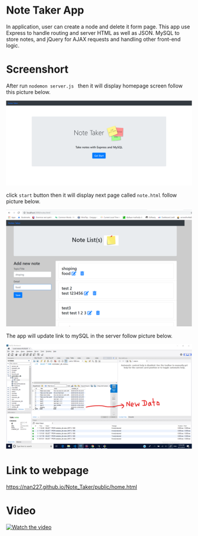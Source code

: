 # Note Taker App

In application, user can create a node and delete it form page. This app use Express to handle routing and server HTML as well as JSON. MySQL to store notes, and jQuery for AJAX requests and handling other front-end logic.

# Screenshort

After run ```nodemon server.js ``` then it will display homepage screen follow this picture below.

![](public/assets/img/screenShot1.png)

click `start` button then it will display next page called `note.html` follow picture below.

![](public/assets/img/screenShot2.png)

The app will update link to mySQL in the server follow picture below.

![](public/assets/img/screenShot3.png)

# Link to webpage

https://nan227.github.io/Note_Taker/public/home.html


# Video

[![Watch the video](https://img.youtube.com/vi/c1QXQlRGxp8/default.jpg)](https://youtu.be/c1QXQlRGxp8)




